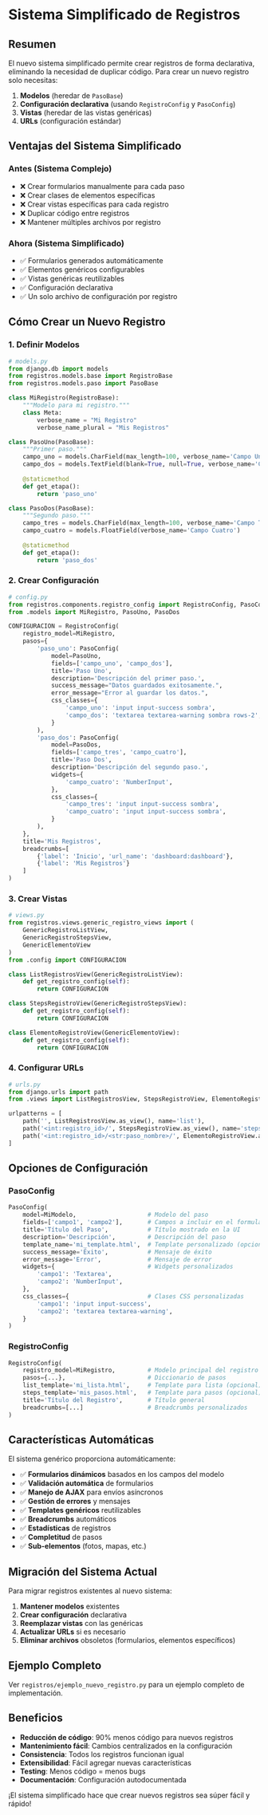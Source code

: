# Sistema Simplificado de Registros

## Resumen

El nuevo sistema simplificado permite crear registros de forma declarativa, eliminando la necesidad de duplicar código. Para crear un nuevo registro solo necesitas:

1. **Modelos** (heredar de `PasoBase`)
2. **Configuración declarativa** (usando `RegistroConfig` y `PasoConfig`)
3. **Vistas** (heredar de las vistas genéricas)
4. **URLs** (configuración estándar)

## Ventajas del Sistema Simplificado

### Antes (Sistema Complejo)
- ❌ Crear formularios manualmente para cada paso
- ❌ Crear clases de elementos específicas
- ❌ Crear vistas específicas para cada registro
- ❌ Duplicar código entre registros
- ❌ Mantener múltiples archivos por registro

### Ahora (Sistema Simplificado)
- ✅ Formularios generados automáticamente
- ✅ Elementos genéricos configurables
- ✅ Vistas genéricas reutilizables
- ✅ Configuración declarativa
- ✅ Un solo archivo de configuración por registro

## Cómo Crear un Nuevo Registro

### 1. Definir Modelos

```python
# models.py
from django.db import models
from registros.models.base import RegistroBase
from registros.models.paso import PasoBase

class MiRegistro(RegistroBase):
    """Modelo para mi registro."""
    class Meta:
        verbose_name = "Mi Registro"
        verbose_name_plural = "Mis Registros"

class PasoUno(PasoBase):
    """Primer paso."""
    campo_uno = models.CharField(max_length=100, verbose_name='Campo Uno')
    campo_dos = models.TextField(blank=True, null=True, verbose_name='Campo Dos')
    
    @staticmethod
    def get_etapa():
        return 'paso_uno'

class PasoDos(PasoBase):
    """Segundo paso."""
    campo_tres = models.CharField(max_length=100, verbose_name='Campo Tres')
    campo_cuatro = models.FloatField(verbose_name='Campo Cuatro')
    
    @staticmethod
    def get_etapa():
        return 'paso_dos'
```

### 2. Crear Configuración

```python
# config.py
from registros.components.registro_config import RegistroConfig, PasoConfig
from .models import MiRegistro, PasoUno, PasoDos

CONFIGURACION = RegistroConfig(
    registro_model=MiRegistro,
    pasos={
        'paso_uno': PasoConfig(
            model=PasoUno,
            fields=['campo_uno', 'campo_dos'],
            title='Paso Uno',
            description='Descripción del primer paso.',
            success_message="Datos guardados exitosamente.",
            error_message="Error al guardar los datos.",
            css_classes={
                'campo_uno': 'input input-success sombra',
                'campo_dos': 'textarea textarea-warning sombra rows-2',
            }
        ),
        'paso_dos': PasoConfig(
            model=PasoDos,
            fields=['campo_tres', 'campo_cuatro'],
            title='Paso Dos',
            description='Descripción del segundo paso.',
            widgets={
                'campo_cuatro': 'NumberInput',
            },
            css_classes={
                'campo_tres': 'input input-success sombra',
                'campo_cuatro': 'input input-success sombra',
            }
        ),
    },
    title='Mis Registros',
    breadcrumbs=[
        {'label': 'Inicio', 'url_name': 'dashboard:dashboard'},
        {'label': 'Mis Registros'}
    ]
)
```

### 3. Crear Vistas

```python
# views.py
from registros.views.generic_registro_views import (
    GenericRegistroListView, 
    GenericRegistroStepsView, 
    GenericElementoView
)
from .config import CONFIGURACION

class ListRegistrosView(GenericRegistroListView):
    def get_registro_config(self):
        return CONFIGURACION

class StepsRegistroView(GenericRegistroStepsView):
    def get_registro_config(self):
        return CONFIGURACION

class ElementoRegistroView(GenericElementoView):
    def get_registro_config(self):
        return CONFIGURACION
```

### 4. Configurar URLs

```python
# urls.py
from django.urls import path
from .views import ListRegistrosView, StepsRegistroView, ElementoRegistroView

urlpatterns = [
    path('', ListRegistrosView.as_view(), name='list'),
    path('<int:registro_id>/', StepsRegistroView.as_view(), name='steps'),
    path('<int:registro_id>/<str:paso_nombre>/', ElementoRegistroView.as_view(), name='elemento'),
]
```

## Opciones de Configuración

### PasoConfig

```python
PasoConfig(
    model=MiModelo,                    # Modelo del paso
    fields=['campo1', 'campo2'],       # Campos a incluir en el formulario
    title='Título del Paso',           # Título mostrado en la UI
    description='Descripción',         # Descripción del paso
    template_name='mi_template.html',  # Template personalizado (opcional)
    success_message='Éxito',           # Mensaje de éxito
    error_message='Error',             # Mensaje de error
    widgets={                          # Widgets personalizados
        'campo1': 'Textarea',
        'campo2': 'NumberInput',
    },
    css_classes={                      # Clases CSS personalizadas
        'campo1': 'input input-success',
        'campo2': 'textarea textarea-warning',
    }
)
```

### RegistroConfig

```python
RegistroConfig(
    registro_model=MiRegistro,         # Modelo principal del registro
    pasos={...},                       # Diccionario de pasos
    list_template='mi_lista.html',     # Template para lista (opcional)
    steps_template='mis_pasos.html',   # Template para pasos (opcional)
    title='Título del Registro',       # Título general
    breadcrumbs=[...]                  # Breadcrumbs personalizados
)
```

## Características Automáticas

El sistema genérico proporciona automáticamente:

- ✅ **Formularios dinámicos** basados en los campos del modelo
- ✅ **Validación automática** de formularios
- ✅ **Manejo de AJAX** para envíos asíncronos
- ✅ **Gestión de errores** y mensajes
- ✅ **Templates genéricos** reutilizables
- ✅ **Breadcrumbs** automáticos
- ✅ **Estadísticas** de registros
- ✅ **Completitud** de pasos
- ✅ **Sub-elementos** (fotos, mapas, etc.)

## Migración del Sistema Actual

Para migrar registros existentes al nuevo sistema:

1. **Mantener modelos** existentes
2. **Crear configuración** declarativa
3. **Reemplazar vistas** con las genéricas
4. **Actualizar URLs** si es necesario
5. **Eliminar archivos** obsoletos (formularios, elementos específicos)

## Ejemplo Completo

Ver `registros/ejemplo_nuevo_registro.py` para un ejemplo completo de implementación.

## Beneficios

- **Reducción de código**: 90% menos código para nuevos registros
- **Mantenimiento fácil**: Cambios centralizados en la configuración
- **Consistencia**: Todos los registros funcionan igual
- **Extensibilidad**: Fácil agregar nuevas características
- **Testing**: Menos código = menos bugs
- **Documentación**: Configuración autodocumentada

¡El sistema simplificado hace que crear nuevos registros sea súper fácil y rápido! 